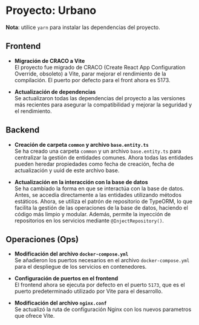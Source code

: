 # Proyecto: Urbano

**Nota**: utilice `yarn` para instalar las dependencias del proyecto.

## Frontend

- **Migración de CRACO a Vite**  
  El proyecto fue migrado de CRACO (Create React App Configuration Override, obsoleto) a Vite, parar mejorar el rendimiento de la compilación. El puerto por defecto para el front ahora es 5173.

- **Actualización de dependencias**  
  Se actualizaron todas las dependencias del proyecto a las versiones más recientes para asegurar la compatibilidad y mejorar la seguridad y el rendimiento.

## Backend

- **Creación de carpeta `common` y archivo `base.entity.ts`**  
  Se ha creado una carpeta `common` y un archivo `base.entity.ts` para centralizar la gestión de entidades comunes. Ahora todas las entidades pueden heredar propiedades como fecha de creación, fecha de actualización y uuid de este archivo base.

- **Actualización en la interacción con la base de datos**  
  Se ha cambiado la forma en que se interactúa con la base de datos. Antes, se accedía directamente a las entidades utilizando métodos estáticos. Ahora, se utiliza el patrón de repositorio de TypeORM, lo que facilita la gestión de las operaciones de la base de datos, haciendo el código más limpio y modular. Además, permite la inyección de repositorios en los servicios mediante `@InjectRepository()`.

## Operaciones (Ops)

- **Modificación del archivo `docker-compose.yml`**  
  Se añadieron los puertos necesarios en el archivo `docker-compose.yml` para el despliegue de los servicios en contenedores.

- **Configuración de puertos en el frontend**  
  El frontend ahora se ejecuta por defecto en el puerto `5173`, que es el puerto predeterminado utilizado por Vite para el desarrollo.

- **Modificación del archivo `nginx.conf`**  
  Se actualizó la ruta de configuración Nginx con los nuevos parametros que ofrece Vite.
